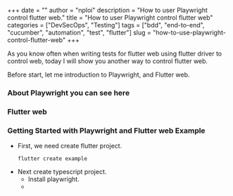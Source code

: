 +++
date = ""
author = "nploi"
description = "How to user Playwright control flutter web."
title = "How to user Playwright control flutter web"
categories = ["DevSecOps", "Testing"]
tags = ["bdd", "end-to-end", "cucumber", "automation", "test", "flutter"]
slug = "how-to-use-playwright-control-flutter-web"
+++

As you know often when writing tests for flutter web using flutter driver to control web, today I will show you another way to control flutter web.

Before start, let me introduction to Playwright, and Flutter web.

### About Playwright you can see here

### Flutter web

### Getting Started with Playwright and Flutter web Example

- First, we need create flutter project.
    ```
    flutter create example
    ```
- Next create typescript project.
    - Install playwright.
    - 